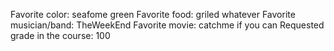 Favorite color: seafome green
Favorite food: griled whatever
Favorite musician/band: TheWeekEnd
Favorite movie: catchme if you can
Requested grade in the course: 100

